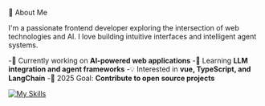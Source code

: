🚀 About Me

I'm a passionate frontend developer exploring the intersection of web technologies and AI. I love building intuitive interfaces and intelligent agent systems.

-🔭 Currently working on **AI-powered web applications**
-🌱 Learning **LLM integration and agent frameworks**
-💡 Interested in **vue, TypeScript, and LangChain**
-🎯 2025 Goal: **Contribute to open source projects**
  
[![My Skills](https://skillicons.dev/icons?i=java,vue,c,python,figma&theme=light)](https://skillicons.dev)
